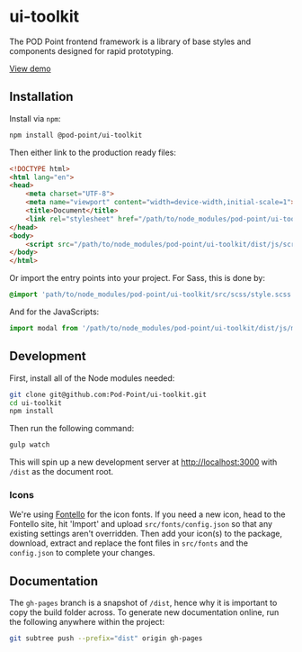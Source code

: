 # ui-toolkit

The POD Point frontend framework is a library of base styles and components designed for rapid prototyping.

[View demo](https://pod-point.github.io/ui-toolkit)

## Installation

Install via `npm`:

```bash
npm install @pod-point/ui-toolkit
```

Then either link to the production ready files:

```html
<!DOCTYPE html>
<html lang="en">
<head>
    <meta charset="UTF-8">
    <meta name="viewport" content="width=device-width,initial-scale=1">
    <title>Document</title>
    <link rel="stylesheet" href="/path/to/node_modules/pod-point/ui-toolkit/dist/css/style.min.css">
</head>
<body>
    <script src="/path/to/node_modules/pod-point/ui-toolkit/dist/js/script.js"></script>
</body>
</html>
```

Or import the entry points into your project. For Sass, this is done by:

```sass
@import 'path/to/node_modules/pod-point/ui-toolkit/src/scss/style.scss';
```

And for the JavaScripts:

```js
import modal from '/path/to/node_modules/pod-point/ui-toolkit/dist/js/modal';
```

## Development

First, install all of the Node modules needed:

```bash
git clone git@github.com:Pod-Point/ui-toolkit.git
cd ui-toolkit
npm install
```

Then run the following command:

```bash
gulp watch
```

This will spin up a new development server at [http://localhost:3000](http://localhost:3000) with `/dist` as the 
document root.

### Icons

We're using [Fontello](http://fontello.com) for the icon fonts. If you need a new icon, head to the Fontello site, hit 
'Import' and upload `src/fonts/config.json` so that any existing settings aren't overridden. Then add your icon(s) to 
the package, download, extract and replace the font files in `src/fonts` and the `config.json` to complete your changes.

## Documentation

The `gh-pages` branch is a snapshot of `/dist`, hence why it is important to copy the build folder across. To generate 
new documentation online, run the following anywhere within the project:

```bash
git subtree push --prefix="dist" origin gh-pages
```
